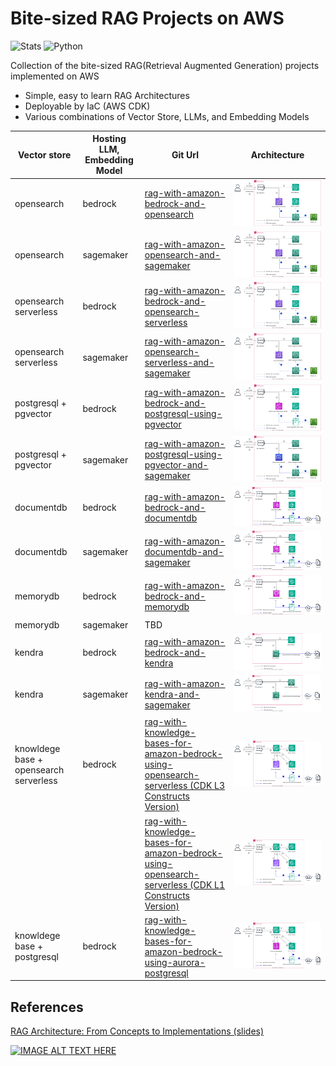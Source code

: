 # Bite-sized RAG Projects on AWS
![Stats](https://img.shields.io/badge/13-RAG_CDK_Projects-blue?style=for-the-badge)
![Python](https://img.shields.io/badge/python-3670A0?style=for-the-badge&logo=python&logoColor=ffdd54)

Collection of the bite-sized RAG(Retrieval Augmented Generation) projects implemented on AWS

- Simple, easy to learn RAG Architectures
- Deployable by IaC (AWS CDK)
- Various combinations of Vector Store, LLMs, and Embedding Models


| Vector store | Hosting LLM, Embedding Model | Git Url | Architecture |
|--------------|------------------------------|---------|--------------|
| opensearch | bedrock | [rag-with-amazon-bedrock-and-opensearch](https://github.com/aws-samples/aws-kr-startup-samples/tree/main/gen-ai/rag-with-amazon-bedrock-and-opensearch) | ![](./images/rag_with_bedrock_and_opensearch_arch.svg) |
| opensearch | sagemaker | [rag-with-amazon-opensearch-and-sagemaker](https://github.com/aws-samples/rag-with-amazon-opensearch-and-sagemaker) | ![](./images/rag_with_opensearch_and_sagemaker_arch.svg) |
| opensearch serverless | bedrock | [rag-with-amazon-bedrock-and-opensearch-serverless](https://github.com/aws-samples/aws-kr-startup-samples/tree/main/gen-ai/rag-with-amazon-bedrock-and-opensearch-serverless) | ![](./images/rag_with_bedrock_and_opensearch_serverless_arch.svg) |
| opensearch serverless | sagemaker | [rag-with-amazon-opensearch-serverless-and-sagemaker](https://github.com/aws-samples/rag-with-amazon-opensearch-serverless-and-sagemaker) | ![](./images/rag_with_opensearch_serverless_and_sagemaker_arch.svg) |
| postgresql + pgvector | bedrock | [rag-with-amazon-bedrock-and-postgresql-using-pgvector](https://github.com/aws-samples/aws-kr-startup-samples/tree/main/gen-ai/rag-with-amazon-bedrock-and-postgresql-using-pgvector) | ![](./images/rag_with_bedrock_and_postgres_pgvector_arch.svg) |
| postgresql + pgvector | sagemaker | [rag-with-amazon-postgresql-using-pgvector-and-sagemaker](https://github.com/aws-samples/rag-with-amazon-postgresql-using-pgvector-and-sagemaker) | ![](./images/rag_with_postgres_pgvector_and_sagemaker_arch.svg) |
| documentdb | bedrock | [rag-with-amazon-bedrock-and-documentdb](https://github.com/aws-samples/rag-with-amazon-bedrock-and-documentdb) | ![](./images/rag_with_bedrock_and_docdb_arch.svg) |
| documentdb | sagemaker | [rag-with-amazon-documentdb-and-sagemaker](https://github.com/aws-samples/aws-kr-startup-samples/tree/main/gen-ai/rag-with-amazon-documentdb-and-sagemaker) | ![](./images/rag_with_docdb_and_sagemaker_arch.svg) |
| memorydb | bedrock | [rag-with-amazon-bedrock-and-memorydb](https://github.com/aws-samples/rag-with-amazon-bedrock-and-memorydb) | ![](./images/rag_with_bedrock_and_memorydb_arch.svg) |
| memorydb | sagemaker | TBD | |
| kendra | bedrock | [rag-with-amazon-bedrock-and-kendra](https://github.com/aws-samples/qa-app-with-rag-using-amazon-bedrock-and-kendra) | ![](./images/rag_with_bedrock_and_kendra_arch.svg) |
| kendra | sagemaker | [rag-with-amazon-kendra-and-sagemaker](https://github.com/aws-samples/aws-kr-startup-samples/tree/main/gen-ai/rag-with-amazon-kendra-and-sagemaker) | ![](./images/rag_with_kendra_and_sagemaker_arch.svg) |
| knowldege base + opensearch serverless | bedrock | [rag-with-knowledge-bases-for-amazon-bedrock-using-opensearch-serverless (CDK L3 Constructs Version)](https://github.com/aws-samples/aws-kr-startup-samples/tree/main/gen-ai/rag-with-knowledge-bases-for-amazon-bedrock-using-gen-ai-cdk-constructs) | ![](./images/rag_with_kb_for_bedrock_opensearch_serverless_cdk_L3_arch.svg) |
| |  | [rag-with-knowledge-bases-for-amazon-bedrock-using-opensearch-serverless (CDK L1 Constructs Version)](https://github.com/aws-samples/aws-kr-startup-samples/tree/main/gen-ai/rag-with-knowledge-bases-for-amazon-bedrock) | ![](./images/rag_with_kb_for_bedrock_opensearch_serverless_cdk_L1_arch.svg) |
|knowldege base + postgresql | bedrock | [rag-with-knowledge-bases-for-amazon-bedrock-using-aurora-postgresql](https://github.com/aws-samples/aws-kr-startup-samples/tree/main/gen-ai/rag-with-knowledge-bases-for-amazon-bedrock-using-aurora-postgresql) | ![](./images/rag_with_kb_for_bedrock_aurora_postgresql_pgvector_arch.svg) |


## References

[RAG Architecture: From Concepts to Implementations (slides)](https://speakerdeck.com/ksmin23/rag-akitegceo-gaenyeombuteo-guhyeonggaji)

[![IMAGE ALT TEXT HERE](https://img.youtube.com/vi/zI7rin2S_Ak/0.jpg)](https://www.youtube.com/watch?v=zI7rin2S_Ak)